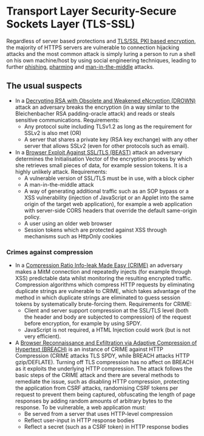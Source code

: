 # Transport Layer Security-Secure Sockets Layer (TLS-SSL)

Regardless of server based protections and [TLS/SSL PKI based encryption](../../../threat-modelling/E2EE-threat-model/threats/TLSSSL-PKI-vulnerabilities.md), the majority of HTTPS servers are vulnerable to connection hijacking attacks and the most common attack is simply luring a person to run a shell on his own machine/host by using social engineering techniques, leading to further [phishing](../../../trees/social-engineering/Phishing.md), [pharming](../../../trees/social-engineering/Pharming.md) and [man-in-the-middle](../../../trees/network-attacks/MitM.md) attacks.

## The usual suspects

* In a [Decrypting RSA with Obsolete and Weakened eNcryption (DROWN)](https://drownattack.com/drown-attack-paper.pdf) attack an adversary breaks the encryption (in a way similar to the Bleichenbacher RSA padding-oracle attack) and reads or steals sensitive communications. Requirements:
    * Any protocol suite including TLSv1.2 as long as the requirement for SSLv2 is also met (OR)
    * A server that shares a private key (RSA key exchange) with any other server that allows SSLv2 (even for other protocols such as email).
* In a [Browser Exploit Against SSL/TLS (BEAST)](https://www.acunetix.com/blog/web-security-zone/what-is-beast-attack/) attack an adversary determines the Initialisation Vector of the encryption process by which she retrieves small pieces of data, for example session tokens. It is a highly unlikely attack. Requirements:
    * A vulnerable version of SSL/TLS must be in use, with a block cipher
    * A man-in-the-middle attack 
    * A way of generating additional traffic such as an SOP bypass or a XSS vulnerability (injection of JavaScript or an Applet into the same origin of the target web application), for example a web application with server-side CORS headers that override the default same-origin policy.
    * A user using an older web browser
    * Session tokens which are protected against XSS through mechanisms such as HttpOnly cookies

### Crimes against compression
* In a [Compression Ratio Info-leak Made Easy (CRIME)](https://www.acunetix.com/vulnerabilities/web/crime-ssl-tls-attack/) an adversary makes a MitM connection and repeatedly injects (for example through XSS) predictable data whilst monitoring the resulting encrypted traffic. Compression algorithms which compress HTTP requests by eliminating duplicate strings are vulnerable to CRIME, which takes advantage of the method in which duplicate strings are eliminated to guess session tokens by systematically brute-forcing them. Requirements for CRIME: 
    * Client and server support compression at the SSL/TLS level (both the header and body are subjected to compression) of the request before encryption, for example by using SPDY. 
    * JavaScript is not required, a HTML Injection could work (but is not very efficient).
* A [Browser Reconnaissance and Exfiltration via Adaptive Compression of Hypertext (BREACH)](http://www.breachattack.com/) is an instance of CRIME against HTTP Compression (CRIME attacks TLS SPDY, while BREACH attacks HTTP gzip/DEFLATE). Turning off TLS compression has no affect on BREACH as it exploits the underlying HTTP compression. The attack follows the basic steps of the CRIME attack and there are several methods to remediate the issue, such as disabling HTTP compression, protecting the application from CSRF attacks, randomising CSRF tokens per request to prevent them being captured, obfuscating the length of page responses by adding random amounts of arbitrary bytes to the response. To be vulnerable, a web application must:
    * Be served from a server that uses HTTP-level compression
    * Reflect user-input in HTTP response bodies
    * Reflect a secret (such as a CSRF token) in HTTP response bodies

